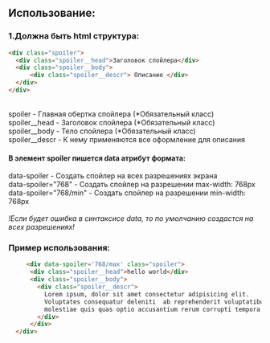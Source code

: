 ## Использование: 
  ### 1.Должна быть html структура:
  ```html
  <div class="spoiler">
    <div class="spoiler__head">Заголовок спойлера</div>
    <div class="spoiler__body">
        <div class="spoiler__descr"> Описание </div>
    </div>
  </div> 
  ```
  <br>
  spoiler - Главная обертка спойлера (*Обязательный класс)<br>
  spoiler__head - Заголовок спойлера (*Обязательный класс)<br>
  spoiler__body - Тело спойлера (*Обязательный класс)<br>
  spoiler__descr - К нему применяются все оформление для описания
  
  #### В элемент spoiler пишется data атрибут формата:
  data-spoiler - Создать спойлер на всех разрешениях экрана <br>
  data-spoiler="768" - Создать спойлер на разрешении max-width: 768px <br>
  data-spoiler="768/min" - Создать спойлер на разрешении min-width: 768px <br>
  <br>
  <i>!Если будет ошибка в синтаксисе data, то по умолчанию создастся на всех разрешениях!</i>


### Пример использования: 
  ```html
       <div data-spoiler='768/max' class="spoiler">
        <div class="spoiler__head">hello world</div>
        <div class="spoiler__body">
          <div class="spoiler__descr">
            Lorem ipsum, dolor sit amet consectetur adipisicing elit. 
            Voluptates consequatur deleniti  ab reprehenderit voluptatibus enim a facere quod aliquid, 
            molestiae quis quas optio accusantium rerum corrupti tempora! Praesentium, odio similique.
          </div>
        </div>
    </div>
  ```
